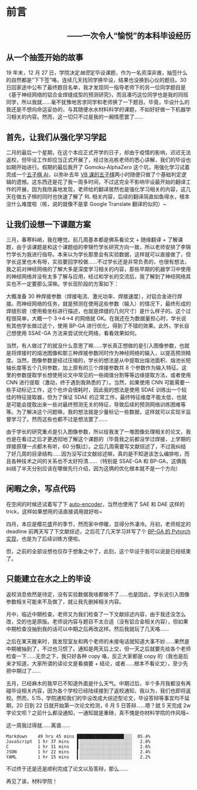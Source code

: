 # 前言

<h2 align="right">——一次令人“愉悦”的本科毕设经历</h2>

## 从一个抽签开始的故事

19 年末，12 月 27 日，学院决定*抽签*定毕设课题，作为一名资深非酋，抽签什么的自然都是“下下签”咯，连续几天找同学换毕设，结果也没换到心仪的题目。30 日回家途中公布了最终题目名单，我才发现同一指导老师下的另一位同学题目是《基于神经网络的铝合金焊缝成型的预测研究》，而且凑巧这位同学也是我的同班同学，所以我就……毫不犹豫地苦求同学和老师换了一下题目。毕竟，毕设什么的我还是不想向命运妥协的，与其随便水水材料科学的课题，不如好好做一下机器学习相关的内容。然而，这一切只不过是我的一厢情愿罢了……

## 首先，让我们从强化学习学起

二月的最后一个星期，在这个本应正式开学的日子，却由于疫情的影响，迟迟无法返校，但毕设工作却应当正式开展了，经过张兆栋老师的悉心讲解，我们的毕设也如期开始进行。假期的最后我开了 Gomoku-AlphaZero 这个坑，用强化学习试着完成一个[五子棋 AI](https://github.com/cattidea/gomoku-alphazero)，以弥补去年 [VB 课的五子棋](https://github.com/SigureMo/notev/tree/master/Codes/VB/06_five_in_a_row)两小时随便只做了个基础判定逻辑的遗憾。这东西还是花了我一周多时间，不过这完全不影响毕设最开始的翻译工作的开展，因为我欣喜地发现，老师给的翻译居然也是强化学习相关的内容，这几天在做五子棋的同时也快速了解了 RL 相关内容，后续的翻译简直如鱼得水，根本没什么难度啦（咳，说的就像不是拿 Google Translate 翻译的似的）~

## 让我们设想一下课题方案

三月，春寒料峭，我在睡觉。前几周基本都是佛系看论文 + 随缘翻译 + 了解课题，由于该课题是和这个课题组的李锦竹学长研究方向一致，所以老师安排了李锦竹学长为我进行指导。本来以为学长那里会有实验数据，这样就可以直接做了，但学长这里也木有呀，实验要回学校做……不过学长还是非常负责的，也很有想法，我之前对神经网络的了解大多是深度学习相关的内容，那些早期的机器学习中使用的神经网络并没有太多了解与应用，经过和学长的交流后，我了解到了神经网络其实也不一定要那么深嘛。学长现阶段的方案如下：

大概准备 30 种焊接参数（焊接电流、激光功率、焊接速度），对铝合金进行焊接。而神经网络的任务，就是预测在使用这些参数（输入）的情况下，最终形成的焊缝形貌（使用极坐标进行描述，也就是焊缝的几何尺寸）是什么样子的。这个过程很简单，大概一个 3->4->4 的网络就 OK。在我还在为数据量担心时，学长说有其他学长做过这个，使用 BP-GA 进行优化，得到了不错的效果。此外，学长自己想使用 SSAE-GA 方法来尝试优化网络，看看效果如何。

当然，有人做过了的就没什么意思了嘛……学长真正想做的是引入图像参数，也就是将焊接时的熔池图像和那三种焊接参数同时作为神经网络的输入，以提高预测精度。当然，图像参数是经过压缩的，学长的想法是从中提取出熔池面积、熔池长短轴长度等五个几何参数，加上原有的三个焊接参数共 8 个参数作为输入特征。这里的参数提取学长想使用论文中常见的一些阈值分割等等边缘提取方法，或者使用 CNN 进行提取（激动，终于遇到我熟悉的了）。当然，如果使用 CNN 可能需要一些手动标记工作，这个也许会很耗时，因此我的想法是使用 SDAE 训练出一个较佳的特征提取器，但为了保证 SDAE 的正常工作，最终特征维度不能太低，也就是可能会提取出来一些对最终预测无关的特征，导致后续的预测网络训练困难等等。为了解决这个问题嘛，我的想法就是少量标记一些数据，这样就可以实现半监督学习了。然而这些也都不过是想法罢了……

由于学长的研究重点是引入图像参数，所以给我发了一堆图像处理相关的论文，我也是在看过之后才更透彻地了解这个课题的（毕竟我之前都没学过焊接，上学期的焊接原理一点都木有听，60 分飘过）。之后几周需要写文献综述了，不过我纠结了好几周的目录结构……因为没写过文献综述嘛，真的是不知道该怎么编排啦，而且各种技术之间的关系也不太好捋清……（特别是 SSAE-GA 和 BP-GA，这俩我纠结了半天分别应该在哪做先行介绍，因为这俩的优化根本就不是一个方向）

## 闲暇之余，写点代码

在空闲的时候还试着写了下 [auto-encoder](https://github.com/SigureMo/weldext/blob/master/algorithms/auto_encoder.py)，当然也使用了 SAE 和 DAE 这样的 trick，这样如果想用的话直接调用就好啦~

四月，本应是樱花盛开的季节，然而家中停暖，显得分外凄冷。月初，老师规定的 deadline 前两天写了下文献综述，之后花了几天学习并写了个 [BP-GA 的 Pytorch 实现](https://github.com/cattidea/bp-ga-pytorch)，也是为了后续训练方便啦。

但，之前的全部设想也仅存于想象之中了，此刻，这个毕设于我可以说是已经结束了。

## 只能建立在水之上的毕设

返校消息依然是待定，没有实验数据我啥都做不了……也是因此，学长说引入图像参数相关可能来不及做了，就让我先删掉相关内容。

月中，临近中期检查，老师又为我们检查了一下文献综述内容，由于我还没怎么改，交的也是原版。老师说内容与题目不太合适（没有铝合金相关内容），但如果中期检查没抽到我的话可以中期之后再改这样。然后我就玩了几天咯……

之后在某天醒来时，我发现室友和两个老师的未接电话就知道大事不妙……果然是中期被抽到了，不过也习惯了。通知是两天后上交，但一天之后就要先给各个老师检查一下……无奈之下，我只好各种 copy 咯，反正大家都是 copy 的（我也是后来才知道，大家所谓的读论文是看摘要 + 结论，或者……根本不看论文），至少先把中期过了……

五月，已经麻木的我早已不知道外面是什么天气。中期过后，半个多月我都没有再碰毕设相关内容，因为各个学校已经陆续接到了返校通知，我以为，我们也即将返校。然而，5.15，学院通知我们的毕设改成大综述型论文，毕设答辩等事宜均不延期，20 日到 22 日就开始第一次论文检测，6 月 5 日答辩……嗯？就 5 天完成 2w 字论文呗？之前什么都没通知，一通知就是重磅，真不愧是你材料学院的作风哦~

这一周我过得就……离谱……

```
Markdown    49 hrs 45 mins █████████████████▉░░░  85.4%
JavaScript  1 hr 37 mins   ▌░░░░░░░░░░░░░░░░░░░░   2.8%
C           1 hr 31 mins   ▌░░░░░░░░░░░░░░░░░░░░   2.6%
JSON        1 hr 22 mins   ▍░░░░░░░░░░░░░░░░░░░░   2.4%
YAML        1 hr 15 mins   ▍░░░░░░░░░░░░░░░░░░░░   2.2%
```

不过终于还是还是顺利完成了论文以及答辩，那么……

再见了诶，材料学院！

